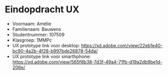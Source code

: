 # Eindopdracht UX

- Voornaam: Amélie 
- Familienaam: Bauwens
- Studentnummer: 107509 
- Klasgroep: 1MMPc
- UX prototype link voor desktop: https://xd.adobe.com/view/22eb1e40-bc90-4a2b-4f28-b997bde26878-54da/ 
- UX prototype link voor smarthphone: https://xd.adobe.com/view/565f8b38-7d3f-49a4-71fb-d19a2db9be1d-206e/ 